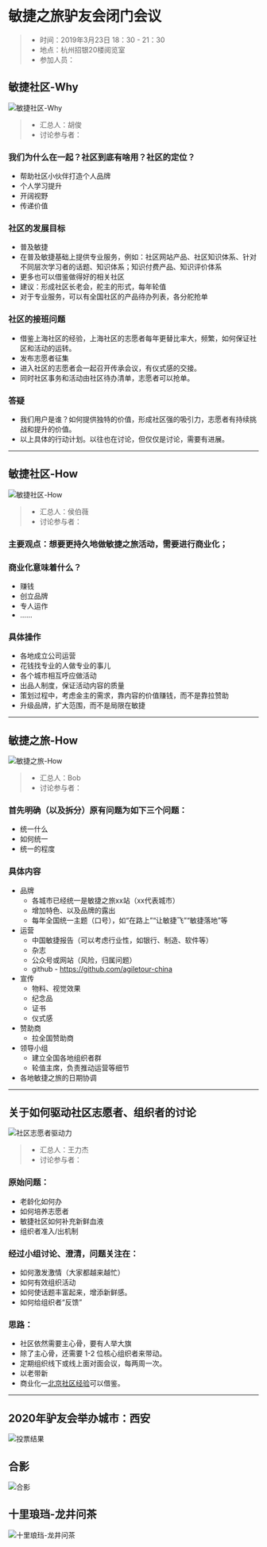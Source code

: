 # 敏捷之旅驴友会闭门会议

> - 时间：2019年3月23日 18：30 - 21：30
> - 地点：杭州招银20楼阅览室
> - 参加人员：

## 敏捷社区-Why

![敏捷社区-Why](https://github.com/agiletour-china/organizing/blob/master/images/20190323/Group1.jpg)

> - 汇总人：胡俊
> - 讨论参与者：

### 我们为什么在一起？社区到底有啥用？社区的定位？

- 帮助社区小伙伴打造个人品牌
- 个人学习提升
- 开阔视野
- 传递价值

### 社区的发展目标

- 普及敏捷
- 在普及敏捷基础上提供专业服务，例如：社区网站产品、社区知识体系、针对不同层次学习者的话题、知识体系；知识付费产品、知识评价体系
- 更多也可以借鉴做得好的相关社区
- 建议：形成社区长老会，舵主的形式，每年轮值
- 对于专业服务，可以有全国社区的产品待办列表，各分舵抢单

### 社区的接班问题

- 借鉴上海社区的经验，上海社区的志愿者每年更替比率大，频繁，如何保证社区和活动的运转。
- 发布志愿者征集
- 进入社区的志愿者会一起召开传承会议，有仪式感的交接。
- 同时社区事务和活动由社区待办清单，志愿者可以抢单。

### 答疑

- 我们用户是谁？如何提供独特的价值，形成社区强的吸引力，志愿者有持续挑战和提升的价值。
- 以上具体的行动计划。以往也在讨论，但仅仅是讨论，需要有进展。

----

## 敏捷社区-How

![敏捷社区-How](https://github.com/agiletour-china/organizing/blob/master/images/20190323/Group2.jpg)

> - 汇总人：侯伯薇
> - 讨论参与者：

### 主要观点：想要更持久地做敏捷之旅活动，需要进行商业化；

### 商业化意味着什么？

- 赚钱
- 创立品牌
- 专人运作
- ……

### 具体操作

- 各地成立公司运营
- 花钱找专业的人做专业的事儿
- 各个城市相互呼应做活动
- 出品人制度，保证活动内容的质量
- 策划过程中，考虑金主的需求，靠内容的价值赚钱，而不是靠拉赞助
- 升级品牌，扩大范围，而不是局限在敏捷

----

## 敏捷之旅-How

![敏捷之旅-How](https://github.com/agiletour-china/organizing/blob/master/images/20190323/Group3.jpg)

> - 汇总人：Bob
> - 讨论参与者：

### 首先明确（以及拆分）原有问题为如下三个问题：

- 统一什么
- 如何统一
- 统一的程度

### 具体内容

- 品牌
    - 各城市已经统一是敏捷之旅xx站（xx代表城市）
    - 增加特色、以及品牌的露出
    - 每年全国统一主题（口号），如“在路上”“让敏捷飞”“敏捷落地”等
- 运营
    - 中国敏捷报告（可以考虑行业性，如银行、制造、软件等）
    - 杂志
    - 公众号或网站（风险，归属问题）
    - github - https://github.com/agiletour-china
- 宣传
    - 物料、视觉效果
    - 纪念品
    - 证书
    - 仪式感
- 赞助商
    - 拉全国赞助商
- 领导小组
    - 建立全国各地组织者群
    - 轮值主席，负责推动运营等细节
- 各地敏捷之旅的日期协调

----

## 关于如何驱动社区志愿者、组织者的讨论

![社区志愿者驱动力](https://github.com/agiletour-china/organizing/blob/master/images/20190323/Group4.jpg)

> - 汇总人：王力杰
> - 讨论参与者：

### 原始问题：

- 老龄化如何办
- 如何培养志愿者
- 敏捷社区如何补充新鲜血液
- 组织者准入/出机制

### 经过小组讨论、澄清，问题关注在：

- 如何激发激情（大家都越来越忙）
- 如何有效组织活动
- 如何使话题丰富起来，增添新鲜感。
- 如何给组织者“反馈”

### 思路：

- 社区依然需要主心骨，要有人举大旗
- 除了主心骨，还需要 1-2 位核心组织者来带动。
- 定期组织线下或线上面对面会议，每两周一次。
- 以老带新
- 商业化—[北京社区经验](https://github.com/agiletour-china/organizing/blob/master/References/%E5%8C%97%E4%BA%AC_Agile1001_%E6%95%8F%E6%8D%B7%E7%A4%BE%E5%8C%BA%E8%BF%90%E4%BD%9C%E7%BB%8F%E9%AA%8C%E5%88%86%E4%BA%AB.pdf)可以借鉴。

----

## 2020年驴友会举办城市：**西安**

![投票结果](https://github.com/agiletour-china/organizing/blob/master/images/20190323/2020.jpg)

## 合影

![合影](https://github.com/agiletour-china/organizing/blob/master/images/20190323/GroupPhoto.jpg)

## 十里琅珰-龙井问茶

![十里琅珰-龙井问茶](https://github.com/agiletour-china/organizing/blob/master/images/20190323/hiking.jpg)